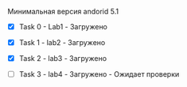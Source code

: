 Минимальная версия andorid 5.1

- [x] Task 0 - Lab1 - Загружено

- [x] Task 1 - lab2 - Загружено

- [x] Task 2 - lab3 - Загружено

- [ ] Task 3 - lab4 - Загружено - Ожидает проверки 

